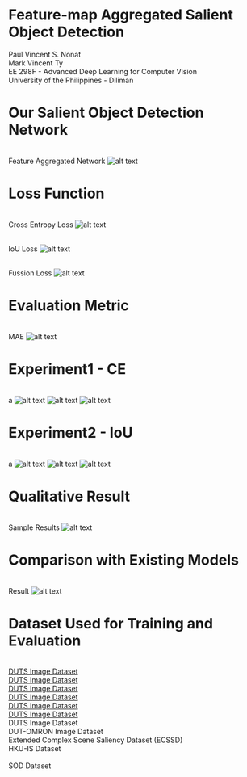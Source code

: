 # Feature-map Aggregated Salient Object Detection
Paul Vincent S. Nonat <br>
Mark Vincent Ty <br>
EE 298F - Advanced Deep Learning for Computer Vision <br>
University of the Philippines - Diliman

# Our Salient Object Detection Network
<br>Feature Aggregated Network
![alt text](https://github.com/paul028/EE298F_Final_Project/blob/master/EE%20298F%20Final%20Project%20-%20Presentation%20(9).png)
# Loss Function
<br> Cross Entropy Loss
![alt text](https://github.com/paul028/EE298F_Final_Project/blob/master/lce.gif)

<br>IoU Loss
![alt text](https://github.com/paul028/EE298F_Final_Project/blob/master/liou.gif)

<br>Fussion Loss
![alt text](https://github.com/paul028/EE298F_Final_Project/blob/master/lfuse.gif)

# Evaluation Metric
<br>MAE
![alt text](https://github.com/paul028/EE298F_Final_Project/blob/master/mae.gif)

# Experiment1 - CE
<br>a
![alt text](https://github.com/paul028/EE298F_Final_Project/blob/master/Experiment%201Training%20Graph/Cross%20Entropy%20Loss%20Graph.png)
![alt text](https://github.com/paul028/EE298F_Final_Project/blob/master/Experiment%201Training%20Graph/Average%20CE%20Loss%20per%20epoch.png)
![alt text](https://github.com/paul028/EE298F_Final_Project/blob/master/Experiment%201Training%20Graph/MAE%20Graph.png)

# Experiment2 - IoU
<br>a
![alt text](https://github.com/paul028/EE298F_Final_Project/blob/master/Experiment%201Training%20Graph/Average%20IoU%20per%20Epoch.png)
![alt text](https://github.com/paul028/EE298F_Final_Project/blob/master/Experiment%201Training%20Graph/IoU%20Loss%20Graph.png)
![alt text](https://github.com/paul028/EE298F_Final_Project/blob/master/Experiment%201Training%20Graph/MAE%20Graph.png)
# Qualitative Result
<br> Sample Results
![alt text](https://github.com/paul028/EE298F_Final_Project/blob/master/Experiment%201Training%20Graph/Result.gif)
# Comparison with Existing Models
<br> Result
![alt text](https://github.com/paul028/EE298F_Final_Project/blob/master/Experiment%201.2%20Training%20Graph/EE%20298F%20Final%20Project%20-%20Presentation%20(14).png)

# Dataset Used for Training and Evaluation

<br>[DUTS Image Dataset](https://docs.google.com/presentation/d/1ac6WizWm0VO3UHcmGJgZT5H5EVGUIiZwCOOgxN0e7sU/edit?usp=sharing)
<br>[DUTS Image Dataset](https://docs.google.com/presentation/d/1ac6WizWm0VO3UHcmGJgZT5H5EVGUIiZwCOOgxN0e7sU/edit?usp=sharing)
<br>[DUTS Image Dataset](https://docs.google.com/presentation/d/1ac6WizWm0VO3UHcmGJgZT5H5EVGUIiZwCOOgxN0e7sU/edit?usp=sharing)
<br>[DUTS Image Dataset](https://docs.google.com/presentation/d/1ac6WizWm0VO3UHcmGJgZT5H5EVGUIiZwCOOgxN0e7sU/edit?usp=sharing)
<br>[DUTS Image Dataset](https://docs.google.com/presentation/d/1ac6WizWm0VO3UHcmGJgZT5H5EVGUIiZwCOOgxN0e7sU/edit?usp=sharing)
<br>[DUTS Image Dataset](https://docs.google.com/presentation/d/1ac6WizWm0VO3UHcmGJgZT5H5EVGUIiZwCOOgxN0e7sU/edit?usp=sharing)
<br>DUTS Image Dataset
<br>DUT-OMRON Image Dataset
<br>Extended Complex Scene Saliency Dataset (ECSSD)
<br>HKU-IS Dataset
<br>
<br>SOD Dataset



